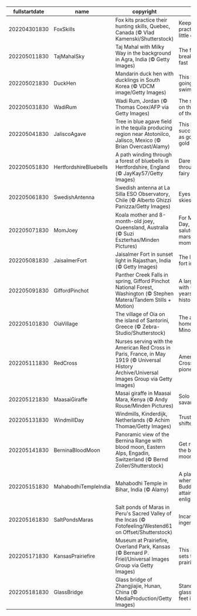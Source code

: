 |fullstartdate|name|copyright|title|image|
|--|--|--|--|--|
202204301830|FoxSkills|Fox kits practice their hunting skills, Quebec, Canada (© Vlad Kamenski/Shutterstock)|Keep practicing, little guy|![](/en-IN/2022/05/202204301830FoxSkills.jpg)|
202205011830|TajMahalSky|Taj Mahal with Milky Way in the background in Agra, India (© Getty Images)|The festival of breaking the fast|![](/en-IN/2022/05/202205011830TajMahalSky.jpg)|
202205021830|DuckHen|Mandarin duck hen with ducklings in South Korea (© VDCM image/Getty Images)|This lesson is going swimmingly|![](/en-IN/2022/05/202205021830DuckHen.jpg)|
202205031830|WadiRum|Wadi Rum, Jordan (© Thomas Coex/AFP via Getty Images)|The sun sets on the Valley of the Moon|![](/en-IN/2022/05/202205031830WadiRum.jpg)|
202205041830|JaliscoAgave|Tree in blue agave field in the tequila producing region near Atotonilco, Jalisco, Mexico (© Brian Overcast/Alamy)|This blue succulent is as good as gold here|![](/en-IN/2022/05/202205041830JaliscoAgave.jpg)|
202205051830|HertfordshireBluebells|A path winding through a forest of bluebells in Hertfordshire, England (© JayKay57/Getty Images)|Dare to tread through the fairy flower?|![](/en-IN/2022/05/202205051830HertfordshireBluebells.jpg)|
202205061830|SwedishAntenna|Swedish antenna at La Silla ESO Observatory, Chile (© Alberto Ghizzi Panizza/Getty Images)|Eyes on the skies|![](/en-IN/2022/05/202205061830SwedishAntenna.jpg)|
202205071830|MomJoey|Koala mother and 8-month-old joey, Queensland, Australia (© Suzi Eszterhas/Minden Pictures)|For Mother’s Day, we salute these marsupial moms|![](/en-IN/2022/05/202205071830MomJoey.jpg)|
202205081830|JaisalmerFort|Jaisalmer Fort in sunset light in Rajasthan, India (© Getty Images)|The last living fort in India|![](/en-IN/2022/05/202205081830JaisalmerFort.jpg)|
202205091830|GiffordPinchot|Panther Creek Falls in spring, Gifford Pinchot National Forest, Washington (© Stephen Matera/Tandem Stills + Motion)|A large forest with 6,000 of years of history|![](/en-IN/2022/05/202205091830GiffordPinchot.jpg)|
202205101830|OiaVillage|The village of Oia on the island of Santorini, Greece (© Zebra-Studio/Shutterstock)|The ancient home of the Minoans|![](/en-IN/2022/05/202205101830OiaVillage.jpg)|
202205111830|RedCross|Nurses serving with the American Red Cross in Paris, France, in May 1919 (© Universal History Archive/Universal Images Group via Getty Images)|American Red Cross pioneers|![](/en-IN/2022/05/202205111830RedCross.jpg)|
202205121830|MaasaiGiraffe|Masai giraffe in Maasai Mara, Kenya (© Andy Rouse/Minden Pictures)|Solo on the savannah|![](/en-IN/2022/05/202205121830MaasaiGiraffe.jpg)|
202205131830|WindmillDay|Windmills, Kinderdijk, Netherlands (© Achim Thomae/Getty Images)|Trusty water-shifters|![](/en-IN/2022/05/202205131830WindmillDay.jpg)|
202205141830|BerninaBloodMoon|Panoramic view of the Bernina Range with blood moon, Eastern Alps, Engadin, Switzerland (© Bernd Zoller/Shutterstock)|Get ready for the blood moon|![](/en-IN/2022/05/202205141830BerninaBloodMoon.jpg)|
202205151830|MahabodhiTempleIndia|Mahabodhi Temple in Bihar, India (© Alamy)|A place where Buddha attained enlightenment|![](/en-IN/2022/05/202205151830MahabodhiTempleIndia.jpg)|
202205161830|SaltPondsMaras|Salt ponds of Maras in Peru's Sacred Valley of the Incas (© Fotofeeling/Westend61 on Offset/Shutterstock)|Incan ingenuity|![](/en-IN/2022/05/202205161830SaltPondsMaras.jpg)|
202205171830|KansasPrairiefire|Museum at Prairiefire, Overland Park, Kansas (© Bernard P. Friel/Universal Images Group via Getty Images)|This museum sets the prairie on fire|![](/en-IN/2022/05/202205171830KansasPrairiefire.jpg)|
202205181830|GlassBridge|Glass bridge of Zhangjiajie, Hunan, China (© MediaProduction/Getty Images)|Standing on glass 900+ feet in the air|![](/en-IN/2022/05/202205181830GlassBridge.jpg)|
